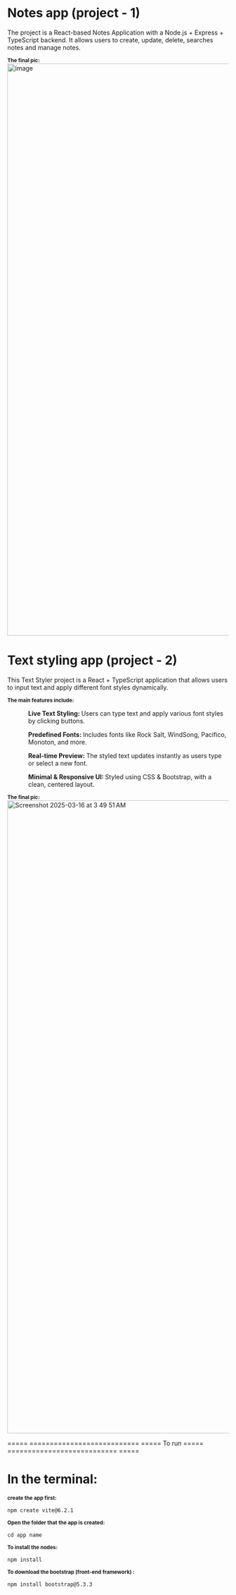 # Notes app (project - 1)
 

The project is a React-based Notes Application with a Node.js + Express + TypeScript backend. It allows users to create, update, delete, searches notes and manage notes.

<small><strong> The final pic: </strong></small>
<img width="1298" alt="image" src="https://github.com/user-attachments/assets/f868f584-567f-4adb-a948-85d62bb1b363" />



# Text styling app (project - 2)

This Text Styler project is a React + TypeScript application that allows users to input text and apply different font styles dynamically. 


<small><strong> The main features include: </strong></small>
<ul>
 <ol><strong> Live Text Styling: </strong> Users can type text and apply various font styles by clicking buttons. </ol>
 <ol><strong> Predefined Fonts: </strong> Includes fonts like Rock Salt, WindSong, Pacifico, Monoton, and more.</ol>
 <ol><strong> Real-time Preview: </strong> The styled text updates instantly as users type or select a new font.</ol>
 <ol><strong> Minimal & Responsive UI: </strong> Styled using CSS & Bootstrap, with a clean, centered layout.</ol>
</ul>

<small><strong> The final pic: </strong></small>
<img width="1436" alt="Screenshot 2025-03-16 at 3 49 51 AM" src="https://github.com/user-attachments/assets/c34cfddb-3270-4532-87a2-5e7497aca167" />



===== =========================== ===== To run ===== =========================== ===== 

# In the terminal:

<small><strong>create the app first: </strong></small>
```
npm create vite@6.2.1
```
<small><strong>Open the folder that the app is created: </strong></small>
```
cd app name
```
<small><strong>To install the nodes: </strong></small>
```
npm install
```
<small><strong>To download the bootstrap (front-end framework) : </strong></small>
```
npm install bootstrap@5.3.3
```
